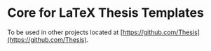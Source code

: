 Core for LaTeX Thesis Templates
===============================

To be used in other projects located at
[https://github.com/Thesis](https://github.com/Thesis).
